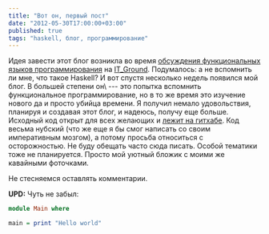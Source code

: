 ```yaml
---
title: "Вот он, первый пост"
date: "2012-05-30T17:00:00+03:00"
published: true
tags: "haskell, блог, программирование"
---
```


Идея завести этот блог возникла во время
[обсуждения функциональных языков программирования](http://itground.by/Podcast/006) на
[IT_Ground](http://itground.by/). Подумалось: а не вспомнить ли мне, что такое Haskell? И вот спустя несколько недель
появился мой блог. В большей степени он\ --- это попытка вспомнить функциональное программирование, но в то же время это
изучение нового да и просто убийца времени. Я получил немало удовольствия, планируя и создавая этот блог, и надеюсь,
получу еще больше. Исходный код открыт для всех желающих и [лежит на гитхабе](https://github.com/dikmax/haskell-blog).
Код весьма нубский (что же еще я бы смог написать со своим императивным мозгом), а потому просьба относиться с
осторожностью. Не буду обещать часто сюда писать. Особой тематики тоже не планируется. Просто мой уютный бложик с моими
же кавайными фоточками.

Не стесняемся оставлять комментарии.

**UPD:** Чуть не забыл:

~~~~~~~haskell
module Main where

main = print "Hello world"
~~~~~~~
